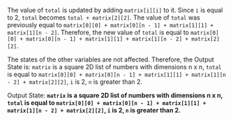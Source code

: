 The value of `total` is updated by adding `matrix[i][i]` to it. Since `i` is equal to 2, `total` becomes `total + matrix[2][2]`. The value of `total` was previously equal to `matrix[0][0] + matrix[0][n - 1] + matrix[1][1] + matrix[1][n - 2]`. Therefore, the new value of `total` is equal to `matrix[0][0] + matrix[0][n - 1] + matrix[1][1] + matrix[1][n - 2] + matrix[2][2]`.

The states of the other variables are not affected. Therefore, the Output State is: `matrix` is a square 2D list of numbers with dimensions n x n, `total` is equal to `matrix[0][0] + matrix[0][n - 1] + matrix[1][1] + matrix[1][n - 2] + matrix[2][2]`, `i` is 2, `n` is greater than 2.

Output State: **`matrix` is a square 2D list of numbers with dimensions n x n, `total` is equal to `matrix[0][0] + matrix[0][n - 1] + matrix[1][1] + matrix[1][n - 2] + matrix[2][2]`, `i` is 2, `n` is greater than 2.**